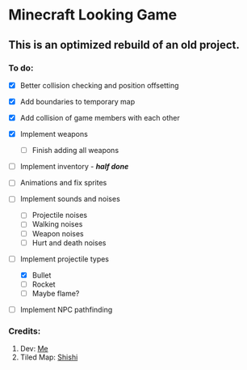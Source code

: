 # Minecraft Looking Game
## This is an optimized rebuild of an old project.


### To do:

- [x] Better collision checking and position offsetting
- [x] Add boundaries to temporary map
- [x] Add collision of game members with each other
- [x] Implement weapons
  - [ ] Finish adding all weapons
- [ ] Implement inventory - **_half done_**
- [ ] Animations and fix sprites
- [ ] Implement sounds and noises
  - [ ] Projectile noises
  - [ ] Walking noises
  - [ ] Weapon noises
  - [ ] Hurt and death noises
- [ ] Implement projectile types
  - [x] Bullet
  - [ ] Rocket
  - [ ] Maybe flame?
- [ ] Implement NPC pathfinding


### Credits:
1. Dev: [Me](https://github.com/bigdubz)
2. Tiled Map: [Shishi](https://github.com/shireenzahran)
